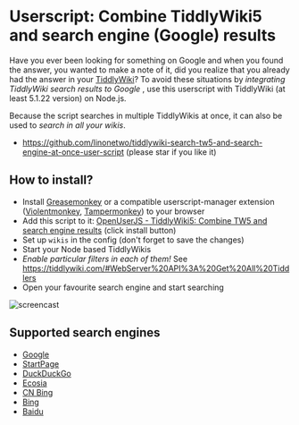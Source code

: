 # Userscript: Combine TiddlyWiki5 and search engine (Google) results

Have you ever been looking for something on Google and when you found the
answer, you wanted to make a note of it, did you realize that you already had
the answer in your [TiddlyWiki](https://tiddlywiki.com/)? To avoid these
situations by *integrating TiddlyWiki search results to Google* , use this
userscript with TiddlyWiki (at least 5.1.22 version) on Node.js.

Because the script searches in multiple TiddlyWikis at once, it can also be
used to *search in all your wikis*.

* https://github.com/linonetwo/tiddlywiki-search-tw5-and-search-engine-at-once-user-script (please star if you like it)

## How to install?

* Install
  [Greasemonkey](https://addons.mozilla.org/en-US/firefox/addon/greasemonkey/) or
  a compatible userscript-manager extension
  ([Violentmonkey](https://violentmonkey.github.io/),
  [Tampermonkey](https://www.tampermonkey.net/)) to your browser
* Add this script to it:
  [OpenUserJS - TiddlyWiki5: Combine TW5 and search engine results](https://openuserjs.org/scripts/linonetwo/TiddlyWiki5_Combine_TW5_and_search_engine_results) (click install button)
* Set up `wikis` in the config (don't forget to save the changes)
* Start your Node based TiddlyWikis
* *Enable particular filters in each of them!* See
  https://tiddlywiki.com/#WebServer%20API%3A%20Get%20All%20Tiddlers
* Open your favourite search engine and start searching

![screencast](https://i.imgur.com/D7tZA8C.gif)

## Supported search engines

* [Google](https://www.google.com/)
* [StartPage](https://www.startpage.com/)
* [DuckDuckGo](https://duckduckgo.com/)
* [Ecosia](https://www.ecosia.org/)
* [CN Bing](https://cn.bing.com)
* [Bing](https://www.bing.com)
* [Baidu](https://www.baidu.com)
